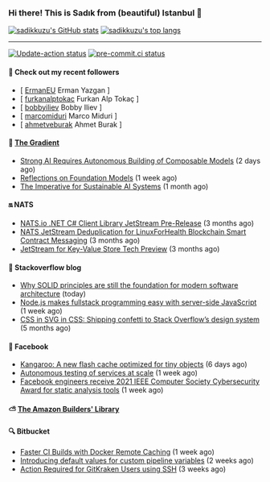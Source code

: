 ### Hi there! This is Sadık from (beautiful) Istanbul 👋

[![sadikkuzu's GitHub stats](https://github-readme-stats.vercel.app/api?username=sadikkuzu&show_icons=true&theme=dark&hide=stars&hide_title=true)](https://github.com/sadikkuzu)
[![sadikkuzu's top langs](https://github-readme-stats.vercel.app/api/top-langs/?username=sadikkuzu&langs_count=6&layout=compact&theme=dark&hide_title=true)](https://github.com/sadikkuzu)

---

[![Update-action status](https://github.com/sadikkuzu/sadikkuzu/actions/workflows/sadikkuzu.yml/badge.svg)](https://github.com/sadikkuzu/sadikkuzu/actions/workflows/sadikkuzu.yml)
[![pre-commit.ci status](https://results.pre-commit.ci/badge/github/sadikkuzu/sadikkuzu/master.svg)](https://results.pre-commit.ci/latest/github/sadikkuzu/sadikkuzu/master)

#### 🔭 Check out my recent followers

- [ [ErmanEU](https://github.com/ErmanEU) Erman Yazgan ]
- [ [furkanalptokac](https://github.com/furkanalptokac) Furkan Alp Tokaç ]
- [ [bobbyiliev](https://github.com/bobbyiliev) Bobby Iliev ]
- [ [marcomiduri](https://github.com/marcomiduri) Marco Miduri ]
- [ [ahmetveburak](https://github.com/ahmetveburak) Ahmet Burak ]


#### 🔻 [The Gradient](https://thegradient.pub)

- [Strong AI Requires Autonomous Building of Composable Models](https://thegradient.pub/strong-ai-requires-autonomous-building-of-composable-models/) (2 days ago)
- [Reflections on Foundation Models](https://thegradient.pub/reflections-on-foundation-models/) (1 week ago)
- [The Imperative for Sustainable AI Systems](https://thegradient.pub/sustainable-ai/) (1 month ago)


#### 🔛 NATS

- [NATS.io .NET C# Client Library JetStream Pre-Release](https://nats.io/blog/jetstream-dotnet-pre-release/) (3 months ago)
- [NATS JetStream Deduplication for LinuxForHealth Blockchain Smart Contract Messaging](https://nats.io/blog/nats-jetstream-deduplication-for-lfh/) (3 months ago)
- [JetStream for Key-Value Store Tech Preview](https://nats.io/blog/kv-cli/) (3 months ago)


#### 📰 Stackoverflow blog

- [Why SOLID principles are still the foundation for modern software architecture](https://stackoverflow.blog/2021/11/01/why-solid-principles-are-still-the-foundation-for-modern-software-architecture/) (today)
- [Node.js makes fullstack programming easy with server-side JavaScript](https://stackoverflow.blog/2021/10/25/node-js-makes-fullstack-programming-easy-with-server-side-javascript/) (1 week ago)
- [CSS in SVG in CSS: Shipping confetti to Stack Overflow’s design system](https://stackoverflow.blog/2021/05/31/shipping-confetti-to-stack-overflows-design-system/) (5 months ago)


#### 📢 Facebook

- [Kangaroo: A new flash cache optimized for tiny objects](https://engineering.fb.com/2021/10/26/core-data/kangaroo/) (6 days ago)
- [Autonomous testing of services at scale](https://engineering.fb.com/2021/10/20/developer-tools/autonomous-testing/) (1 week ago)
- [Facebook engineers receive 2021 IEEE Computer Society Cybersecurity Award for static analysis tools](https://engineering.fb.com/2021/10/20/security/static-analysis-award/) (1 week ago)


#### ⛅ [The Amazon Builders' Library](https://aws.amazon.com/builders-library/)


#### 🔍 Bitbucket

- [Faster CI Builds with Docker Remote Caching](https://bitbucket.org/blog/faster-ci-builds-with-docker-remote-caching) (1 week ago)
- [Introducing default values for custom pipeline variables](https://bitbucket.org/blog/introducing-default-values-for-custom-pipeline-variables) (2 weeks ago)
- [Action Required for GitKraken Users using SSH](https://bitbucket.org/blog/action-required-for-gitkraken-users-using-ssh) (3 weeks ago)
